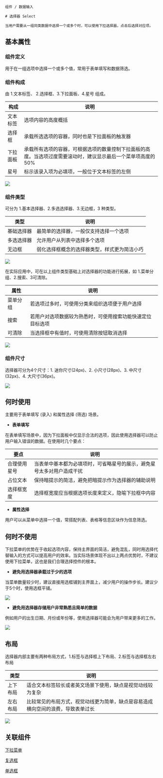 `````
组件 / 数据输入

# 选择器 Select

当用户需要从一组同类数据中选择一个或多个时，可以使用下拉选择器，点击后选择对应项。
`````

## 基本属性

### 组件定义

用于在一组选项中选择一个或多个值，常用于表单填写和数据筛选。

### 组件构成

由 1.文本标签、 2.选择框、3.下拉面板、4.星号 组成。

| **构成** | **说明**                                                   |
| ------ | -------------------------------------------------------- |
| 文本标签   | 选项内容的高度概括                                                |
| 选择框    | 承载所选选项的容器，同时也是下拉面板的触发器                                   |
| 下拉面板   | 承载所有选项的容器，可根据选项的数量控制下拉面板的高度。当选项过度需要滚动时，建议显示最后一个菜单项高度的50% |
| 星号     | 标示该录入项为必填项，一般位于文本标签的左侧                                   |

![](https://p1-arco.byteimg.com/tos-cn-i-uwbnlip3yd/c8f887fd4ed64fb584baa87c9f845307~tplv-uwbnlip3yd-image.image)

### 组件类型

可分为 1.基本选择器、2.多选选择器、3.无边框，3 种类型。

| **类型** | **说明**                 |
| ------ | ---------------------- |
| 基础选择器  | 最简单的选择器，一般仅支持选择一个选项    |
| 多选选择器  | 允许用户从列表中选择多个选项         |
| 无边框    | 弱化选择框概念的选择器类型，样式更为简洁小巧 |

![](https://p1-arco.byteimg.com/tos-cn-i-uwbnlip3yd/77b7a675052f45a9a791695bba88029a~tplv-uwbnlip3yd-image.image)

在实际应用中，可在以上组件类型基础上对选择器的功能进行拓展，如 1.菜单分组、2.搜索、3可清除。

| **属性** | **说明**                        |
| ------ | ----------------------------- |
| 菜单分组   | 若选项过多时，可使用分类来组织选项便于用户选择       |
| 搜索     | 若用户对选项数据较为熟悉时，可使用搜索功能快速定位目标选项 |
| 可清除    | 当选择框中有值时，可使用清除按钮取消选择          |

![](https://p1-arco.byteimg.com/tos-cn-i-uwbnlip3yd/303d43f61a79480698d26311f2112d1b~tplv-uwbnlip3yd-image.image)

### 组件尺寸

选择器可分为4个尺寸：1. 迷你尺寸(24px)、2. 小尺寸(28px)、3. 中尺寸(32px)、4. 大尺寸(36px)。

![](https://p1-arco.byteimg.com/tos-cn-i-uwbnlip3yd/71b5c5bf37414199a49a39887dbc230c~tplv-uwbnlip3yd-image.image)

## 何时使用

主要用于表单填写 (录入) 和属性选择 (筛选) 场景。

- **表单填写**

在表单填写场景中，因为下拉面板中仅显示合法的选项，因此使用选择器可以防止用户输入错误的数据。在使用时几个要点：

| **要点** | **说明**                              |
| ------ | ----------------------------------- |
| 合理使用星号 | 当表单中基本都为必填项时，可省略星号的展示，避免星号太多对用户造成干扰 |
| 占位文本   | 保持暗提示的简洁，避免把暗提示作为选择器的辅助说明           |
| 选择框宽度  | 选择框宽度应当根据选项长度来定义，隐喻下拉框中内容           |

- **属性选择**

用户可以从菜单中选择一个值，常搭配列表、表格等信息区块作为信息筛选。

## 何时不使用

下拉菜单的优势在于收起选项内容，保持主界面的简洁，避免混乱，同时用选择代替输入的方式可以提高用户的效率。当实际场景体现不出以上两点优势时，不建议使用下拉菜单，这也是我们合理选择控件的根本。

- **避免用选择器承载过于少的选项**

当菜单数量较少时，建议直接用选框铺到主界面上，减少用户的操作步长。建议少于5个时，使用选框平铺。

![](https://p1-arco.byteimg.com/tos-cn-i-uwbnlip3yd/817699c64f1d44e2b175f8985a2e1930~tplv-uwbnlip3yd-image.image)

- **避免用选择器存储用户非常熟悉且简单的数据**

例如用户的出生日期、月份或年份等，使用选择器可能会为用户带来更多的工作。

![](https://p1-arco.byteimg.com/tos-cn-i-uwbnlip3yd/7253cc7b4ea7486dbcae9222590a848a~tplv-uwbnlip3yd-image.image)

## 布局

选择器内部主要有两种布局方式，1.标签与选择框上下布局、2.标签与选择框左右布局

| **类型** | **说明**                                   |
| ------ | ---------------------------------------- |
| 上下布局   | 适合文本标签较长或者英文场景下使用，缺点是视觉动线较为复杂            |
| 左右布局   | 比较常见的布局方式，视觉动线更为简单，缺点是容易造成横向空间的浪费，导致表单过长 |

![](https://p1-arco.byteimg.com/tos-cn-i-uwbnlip3yd/37eb0fbacea94171ba238120afc72d48~tplv-uwbnlip3yd-image.image)

## 关联组件

[下拉菜单](/react/components/dropdown)

[复选框](/react/components/checkbox)

[单选框](/react/components/radio)
